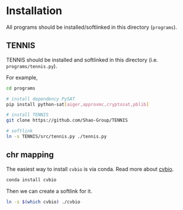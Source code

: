 # Installation
All programs should be installed/softlinked in this directory (`programs`).
## TENNIS
TENNIS should be installed and softlinked in this directory (i.e. `programs/tennis.py`).

For example, 
```sh
cd programs

# install dependency PySAT
pip install python-sat[aiger,approxmc,cryptosat,pblib]

# install TENNIS
git clone https://github.com/Shao-Group/TENNIS

# softlink
ln -s TENNIS/src/tennis.py ./tennis.py
```
## chr mapping

The easiest way to install `cvbio` is via conda. Read more about [cvbio](https://github.com/clintval/cvbio#cvbio).

```sh
conda install cvbio
```
Then we can create a softlink for it.
```sh
ln -s $(which cvbio) ./cvbio
```
